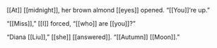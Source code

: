 [[At]] [[midnight]], her brown almond [[eyes]] opened. “[[You]]’re up.”

“[[Miss]],” [[I]] forced, “[[who]] are [[you]]?”

“Diana [[Liu]],” [[she]] [[answered]]. “[[Autumn]] [[Moon]].”